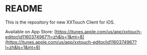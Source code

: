 # README #

This is the repository for new XXTouch Client for iOS.

Available on App Store: [https://itunes.apple.com/us/app/xxtouch-editor/id1160374967?l=zh&ls=1&mt=8](https://itunes.apple.com/us/app/xxtouch-editor/id1160374967?l=zh&ls=1&mt=8)
